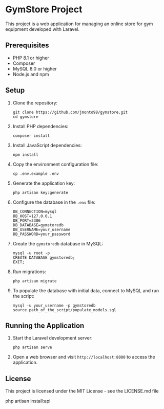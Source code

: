 # GymStore Project

This project is a web application for managing an online store for gym equipment developed with Laravel.

## Prerequisites

- PHP 8.1 or higher
- Composer
- MySQL 8.0 or higher
- Node.js and npm

## Setup

1. Clone the repository:
   ```
   git clone https://github.com/jmonto98/gymstore.git
   cd gymstore
   ```

2. Install PHP dependencies:
   ```
   composer install
   ```

3. Install JavaScript dependencies:
   ```
   npm install
   ```

4. Copy the environment configuration file:
   ```
   cp .env.example .env
   ```

5. Generate the application key:
   ```
   php artisan key:generate
   ```

6. Configure the database in the `.env` file:
   ```
   DB_CONNECTION=mysql
   DB_HOST=127.0.0.1
   DB_PORT=3306
   DB_DATABASE=gymstoredb
   DB_USERNAME=your_username
   DB_PASSWORD=your_password
   ```

7. Create the `gymstoredb` database in MySQL:
   ```
   mysql -u root -p
   CREATE DATABASE gymstoredb;
   EXIT;
   ```

8. Run migrations:
   ```
   php artisan migrate
   ```

9. To populate the database with initial data, connect to MySQL and run the script:
   ```
   mysql -u your_username -p gymstoredb 
   source path_of_the_script/populate_models.sql
   ```

## Running the Application

1. Start the Laravel development server:
   ```
   php artisan serve
   ```

2. Open a web browser and visit `http://localhost:8000` to access the application.


## License

This project is licensed under the MIT License - see the LICENSE.md file

php artisan install:api
